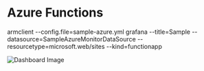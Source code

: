 # Azure Functions
armclient --config.file=sample-azure.yml grafana --title=Sample --datasource=SampleAzureMonitorDataSource --resourcetype=microsoft.web/sites --kind=functionapp

![Dashboard Image](https://raw.githubusercontent.com/tsoupart/azure-grafana-dashboard-templates/master/microsoft-web-sites-kind-functionapp/overview/dashboard.png)
